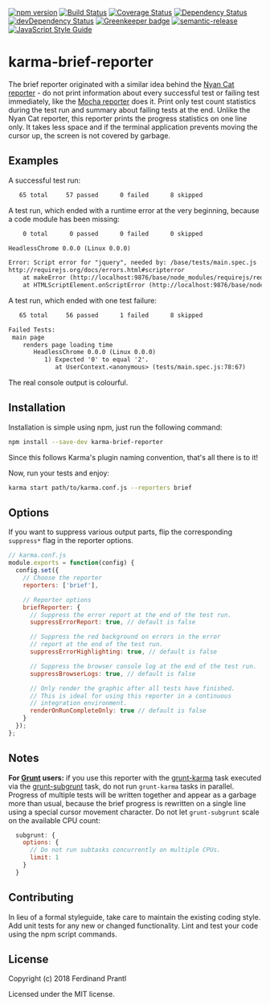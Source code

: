 [![npm version](https://badge.fury.io/js/karma-brief-reporter.svg)](http://badge.fury.io/js/karma-brief-reporter)
[![Build Status](https://travis-ci.org/prantlf/karma-brief-reporter.svg)](https://travis-ci.org/prantlf/karma-brief-reporter)
[![Coverage Status](https://coveralls.io/repos/prantlf/karma-brief-reporter/badge.svg?branch=master)](https://coveralls.io/r/prantlf/karma-brief-reporter?branch=master)
[![Dependency Status](https://david-dm.org/prantlf/karma-brief-reporter.svg)](https://david-dm.org/prantlf/karma-brief-reporter)
[![devDependency Status](https://david-dm.org/prantlf/karma-brief-reporter/dev-status.svg)](https://david-dm.org/prantlf/karma-brief-reporter#info=devDependencies)
[![Greenkeeper badge](https://badges.greenkeeper.io/prantlf/karma-brief-reporter.svg)](https://greenkeeper.io/)
[![semantic-release](https://img.shields.io/badge/%20%20%F0%9F%93%A6%F0%9F%9A%80-semantic--release-e10079.svg)](https://github.com/semantic-release/semantic-release)
[![JavaScript Style Guide](https://img.shields.io/badge/code_style-standard-brightgreen.svg)](https://standardjs.com)

karma-brief-reporter
====================

The brief reporter originated with a similar idea behind the [Nyan Cat reporter] - do not print information about every successful test or failing test immediately, like the [Mocha reporter] does it. Print only test count statistics during the test run and summary about failing tests at the end. Unlike the Nyan Cat reporter, this reporter prints the progress statistics on one line only. It takes less space and if the terminal application prevents moving the cursor up, the screen is not covered by garbage.

Examples
--------

A successful test run:

```txt
   65 total     57 passed      0 failed      8 skipped
```

A test run, which ended with a runtime error at the very beginning, because a code module has been missing:

```txt
    0 total      0 passed      0 failed      0 skipped

HeadlessChrome 0.0.0 (Linux 0.0.0)

Error: Script error for "jquery", needed by: /base/tests/main.spec.js
http://requirejs.org/docs/errors.html#scripterror
    at makeError (http://localhost:9876/base/node_modules/requirejs/require.js?242a935a7049803efaaa891de70075a8d6432d9b:168:17)
    at HTMLScriptElement.onScriptError (http://localhost:9876/base/node_modules/requirejs/require.js?242a935a7049803efaaa891de70075a8d6432d9b:1738:36)
```

A test run, which ended with one test failure:

```txt
   65 total     56 passed      1 failed      8 skipped

Failed Tests:
 main page
    renders page loading time
       HeadlessChrome 0.0.0 (Linux 0.0.0)
          1) Expected '0' to equal '2'.
             at UserContext.<anonymous> (tests/main.spec.js:78:67)
```

The real console output is colourful.

Installation
------------

Installation is simple using npm, just run the following command:

```sh
npm install --save-dev karma-brief-reporter
```

Since this follows Karma's plugin naming convention, that's all there is to it!

Now, run your tests and enjoy:

```sh
karma start path/to/karma.conf.js --reporters brief
```

Options
-------

If you want to suppress various output parts, flip the corresponding `suppress*` flag in the reporter options.

```js
// karma.conf.js
module.exports = function(config) {
  config.set({
    // Choose the reporter
    reporters: ['brief'],

    // Reporter options
    briefReporter: {
      // Suppress the error report at the end of the test run.
      suppressErrorReport: true, // default is false

      // Suppress the red background on errors in the error
      // report at the end of the test run.
      suppressErrorHighlighting: true, // default is false

      // Suppress the browser console log at the end of the test run.
      suppressBrowserLogs: true, // default is false

      // Only render the graphic after all tests have finished.
      // This is ideal for using this reporter in a continuous
      // integration environment.
      renderOnRunCompleteOnly: true // default is false
    }
  });
};
```

Notes
-----

**For [Grunt] users:** if you use this reporter with the [grunt-karma] task executed via the [grunt-subgrunt] task, do not run `grunt-karma` tasks in parallel. Progress of multiple tests will be written together and appear as a garbage more than usual, because the brief progress is rewritten on a single line using a special cursor movement character. Do not let `grunt-subgrunt` scale on the available CPU count:

```js
  subgrunt: {
    options: {
      // Do not run subtasks concurrently on multiple CPUs.
      limit: 1
    }
  }
```

Contributing
------------

In lieu of a formal styleguide, take care to maintain the existing coding style.  Add unit tests for any new or changed functionality. Lint and test your code using the npm script commands.

License
-------

Copyright (c) 2018 Ferdinand Prantl

Licensed under the MIT license.

[Nyan Cat reporter]: https://github.com/prantlf/karma-nyan-reporter
[Mocha reporter]: https://github.com/litixsoft/karma-mocha-reporter
[Grunt]: https://gruntjs.com/
[grunt-karma]: https://github.com/karma-runner/grunt-karma
[grunt-subgrunt]: https://github.com/tusbar/grunt-subgrunt
